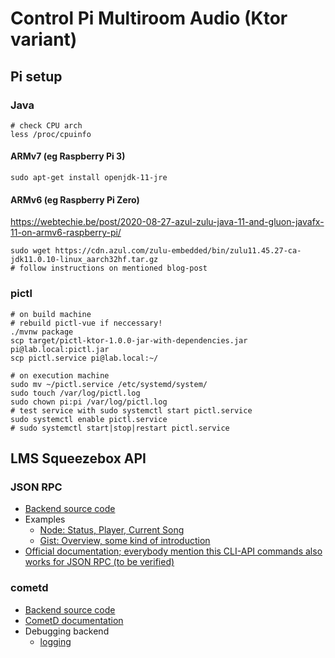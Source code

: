 # Control Pi Multiroom Audio (Ktor variant)

## Pi setup

### Java

```
# check CPU arch
less /proc/cpuinfo
```

#### ARMv7 (eg Raspberry Pi 3)

```
sudo apt-get install openjdk-11-jre
```

#### ARMv6 (eg Raspberry Pi Zero)

https://webtechie.be/post/2020-08-27-azul-zulu-java-11-and-gluon-javafx-11-on-armv6-raspberry-pi/

```
sudo wget https://cdn.azul.com/zulu-embedded/bin/zulu11.45.27-ca-jdk11.0.10-linux_aarch32hf.tar.gz
# follow instructions on mentioned blog-post
```

### pictl

```
# on build machine
# rebuild pictl-vue if neccessary! 
./mvnw package
scp target/pictl-ktor-1.0.0-jar-with-dependencies.jar pi@lab.local:pictl.jar
scp pictl.service pi@lab.local:~/

# on execution machine
sudo mv ~/pictl.service /etc/systemd/system/
sudo touch /var/log/pictl.log
sudo chown pi:pi /var/log/pictl.log
# test service with sudo systemctl start pictl.service
sudo systemctl enable pictl.service
# sudo systemctl start|stop|restart pictl.service
```

## LMS Squeezebox API

### JSON RPC

- [Backend source code](https://github.com/Logitech/slimserver/blob/public/8.0/Slim/Web/JSONRPC.pm)
- Examples
  - [Node: Status, Player, Current Song](https://github.com/legrosmanu/rest-api-squeezebox/blob/master/src/integration/player/SongPlayed.js)
  - [Gist: Overview, some kind of introduction](https://gist.github.com/samtherussell/335bf9ba75363bd167d2470b8689d9f2)
- [Official documentation; everybody mention this CLI-API commands also works for JSON RPC (to be verified)](http://htmlpreview.github.io/?https://raw.githubusercontent.com/Logitech/slimserver/public/8.0/HTML/EN/html/docs/cli-api.html)

### cometd

- [Backend source code](https://github.com/Logitech/slimserver/blob/public/8.0/Slim/Web/Cometd.pm)
- [CometD documentation](https://docs.cometd.org/current/reference/)
- Debugging backend
  - [logging](https://wiki.slimdevices.com/index.php/Logitech_Media_Server_log_file.html)
